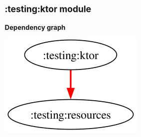 # :testing:ktor module
## Dependency graph
![Dependency graph](../../docs/images/graphs/dep_graph_testing_ktor.svg)
